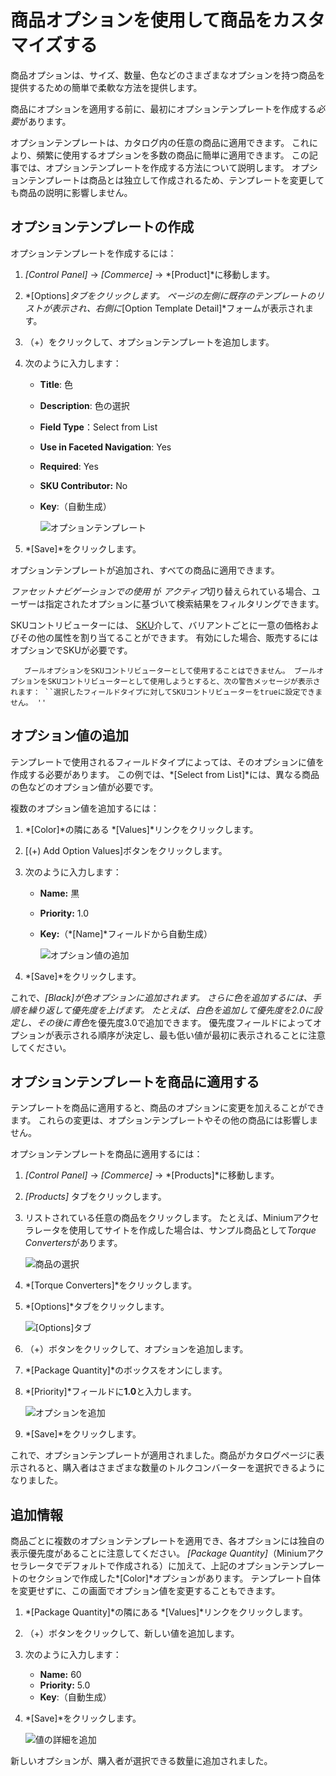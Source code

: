 # 商品オプションを使用して商品をカスタマイズする

商品オプションは、サイズ、数量、色などのさまざまなオプションを持つ商品を提供するための簡単で柔軟な方法を提供します。

商品にオプションを適用する前に、最初にオプションテンプレートを作成する*必要*があります。

オプションテンプレートは、カタログ内の任意の商品に適用できます。 これにより、頻繁に使用するオプションを多数の商品に簡単に適用できます。 この記事では、オプションテンプレートを作成する方法について説明します。 オプションテンプレートは商品とは独立して作成されるため、テンプレートを変更しても商品の説明に影響しません。

## オプションテンプレートの作成

オプションテンプレートを作成するには：

1.  *[Control Panel]* → *[Commerce]* → *[Product]*に移動します。

2.  *[Options]*タブをクリックします。 ページの左側に既存のテンプレートのリストが表示され、右側に*[Option Template Detail]*フォームが表示されます。

3.  （+）をクリックして、オプションテンプレートを追加します。

4.  次のように入力します：

      - **Title**: 色

      - **Description**: 色の選択

      - **Field Type**：Select from List

      - **Use in Faceted Navigation**: Yes

      - **Required**: Yes

      - **SKU Contributor:** No

      - **Key**:（自動生成）

        ![オプションテンプレート](./customizing-your-product-with-product-options/images/01.png)

5.  *[Save]*をクリックします。

オプションテンプレートが追加され、すべての商品に適用できます。

*ファセットナビゲーションでの使用* が *アクティブ*切り替えられている場合、ユーザーは指定されたオプションに基づいて検索結果をフィルタリングできます。

SKUコントリビューターには、 [SKU](./adding-skus-to-your-products.md)介して、バリアントごとに一意の価格およびその他の属性を割り当てることができます。 有効にした場合、販売するにはオプションでSKUが必要です。

``` warning::
   ブールオプションをSKUコントリビューターとして使用することはできません。 ブールオプションをSKUコントリビューターとして使用しようとすると、次の警告メッセージが表示されます： ``選択したフィールドタイプに対してSKUコントリビューターをtrueに設定できません。 ''
```

## オプション値の追加

テンプレートで使用されるフィールドタイプによっては、そのオプションに値を作成する必要があります。 この例では、*[Select from List]*には、異なる商品の色などのオプション値が必要です。

複数のオプション値を追加するには：

1.  *[Color]*の隣にある *[Values]*リンクをクリックします。

2.  [(+) Add Option Values]ボタンをクリックします。

3.  次のように入力します：

      - **Name:** 黒

      - **Priority:** 1.0

      - **Key:**（*[Name]*フィールドから自動生成）

        ![オプション値の追加](./customizing-your-product-with-product-options/images/02.png)

4.  *[Save]*をクリックします。

これで、*[Black]*が色オプションに追加されます。 さらに色を追加するには、手順を繰り返して優先度を上げます。 たとえば、*白色*を追加して優先度を2.0に設定し、その後に*青色*を優先度3.0で追加できます。 優先度フィールドによってオプションが表示される順序が決定し、最も低い値が最初に表示されることに注意してください。

## オプションテンプレートを商品に適用する

テンプレートを商品に適用すると、商品のオプションに変更を加えることができます。 これらの変更は、オプションテンプレートやその他の商品には影響しません。

オプションテンプレートを商品に適用するには：

1.  *[Control Panel]* → *[Commerce]* → *[Products]*に移動します。

2.  *[Products]* タブをクリックします。

3.  リストされている任意の商品をクリックします。 たとえば、Miniumアクセラレータを使用してサイトを作成した場合は、サンプル商品として*Torque Converters*があります。

    ![商品の選択](./customizing-your-product-with-product-options/images/03.png)

4.  *[Torque Converters]*をクリックします。

5.  *[Options]*タブをクリックします。

    ![[Options]タブ](./customizing-your-product-with-product-options/images/04.png)

6.  （+）ボタンをクリックして、オプションを追加します。

7.  *[Package Quantity]*のボックスをオンにします。

8.  *[Priority]*フィールドに**1.0**と入力します。

    ![オプションを追加](./customizing-your-product-with-product-options/images/05.png)

9.  *[Save]*をクリックします。

これで、オプションテンプレートが適用されました。商品がカタログページに表示されると、購入者はさまざまな数量のトルクコンバーターを選択できるようになりました。

## 追加情報

商品ごとに複数のオプションテンプレートを適用でき、各オプションには独自の表示優先度があることに注意してください。 *[Package Quantity]*（Miniumアクセラレータでデフォルトで作成される）に加えて、上記のオプションテンプレートのセクションで作成した*[Color]*オプションがあります。 テンプレート自体を変更せずに、この画面でオプション値を変更することもできます。

1.  *[Package Quantity]*の隣にある *[Values]*リンクをクリックします。

2.  （+）ボタンをクリックして、新しい値を追加します。

3.  次のように入力します：

      - **Name:** 60
      - **Priority:** 5.0
      - **Key**:（自動生成）

4.  *[Save]*をクリックします。

    ![値の詳細を追加](./customizing-your-product-with-product-options/images/06.png)

新しいオプションが、購入者が選択できる数量に追加されました。
